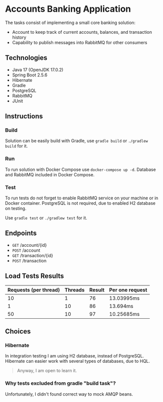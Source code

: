 # Accounts Banking Application

The tasks consist of implementing a small core banking solution:

- Account to keep track of current accounts, balances, and transaction history
- Capability to publish messages into RabbitMQ for other consumers

## Technologies

* Java 17 (OpenJDK 17.0.2)
* Spring Boot 2.5.6
* Hibernate
* Gradle
* PostgreSQL
* RabbitMQ
* JUnit

## Instructions

### Build

Solution can be easily build with Gradle, use `gradle build` or `./gradlew build` for it.

### Run

To run solution with Docker Compose use `docker-compose up -d`. Database and RabbitMQ included in Docker Compose.

### Test

To run tests do not forget to enable RabbitMQ service on your machine or in Docker container. PostgreSQL is not
required, due to enabled H2 database on testing.

Use `gradle test` or `./gradlew test` for it.

## Endpoints

* `GET` /account/{id}
* `POST` /account
* `GET` /transaction/{id}
* `POST` /transaction

## Load Tests Results

| Requests (per thread) | Threads | Result | Per one request |
|-----------------------|---------|--------|-----------------|
| 10                    | 1       | 76     | 13.03995ms      |  
| 1                     | 10      | 86     | 13.694ms        |
| 50                    | 10      | 97     | 10.25685ms      |  

## Choices

### Hibernate

In integration testing I am using H2 database, instead of PostgreSQL.
Hibernate can easier work with several types of databases, due to HQL.

> Anyway, I am open to learn it.

### Why tests excluded from gradle "build task"?

Unfortunately, I didn't found correct way to mock AMQP beans.

